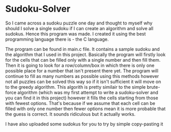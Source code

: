 # Sudoku-Solver

So I came across a sudoku puzzle one day and thought to myself why should I solve a single sudoku if I can create an algorithm and solve all sudokus. Hence this program was made. I created it using the best programming language there is -  the C language.

The program can be found in main.c file. It contains a sample sudoku and the algorithm that I used in this project. Basically the program will firstly look for the cells that can be filled only with a single number and then fill them. Then it is going to look for a row/column/box in which there is only one possible place for a number that isn't present there yet. The program will continue to fill as many numbers as possible using this methods however not all puzzles can be solved this way so if it isn't sufficient it will move on to the greedy algorithm.
This algorith is pretty similair to the simple brute-force algorithm (which was my first attempt to write a sudoku-solver and you can find it in this project) however it fills the cells starting from those with fewest options. That's because if we assume that each cell can be filled with only one number then fewer options mean it is more probable that the guess is correct. It sounds ridiculous but it actually works.

I have also uploaded some sudokus for you to try by simple copy-pasting it
